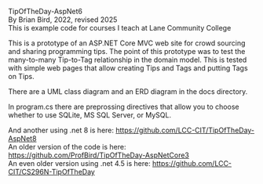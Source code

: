 TipOfTheDay-AspNet6  
By Brian Bird, 2022, revised 2025  
This is example code for courses I teach at Lane Community College  

This is a prototype of an ASP.NET Core MVC web site for crowd sourcing and sharing programming tips.
The point of this prototype was to test the many-to-many Tip-to-Tag relationship in the domain model. This is tested with simple web pages that allow creating Tips and Tags and putting Tags on Tips.

There are a UML class diagram and an ERD diagram in the docs directory.

In program.cs there are preprossing directives that allow you to choose whether to use SQLite, MS SQL Server, or MySQL.

And another using .net 8 is here: https://github.com/LCC-CIT/TipOfTheDay-AspNet8  
An older version of the code is here: https://github.com/ProfBird/TipOfTheDay-AspNetCore3  
An even older version using .net 4.5 is here: https://github.com/LCC-CIT/CS296N-TipOfTheDay  
